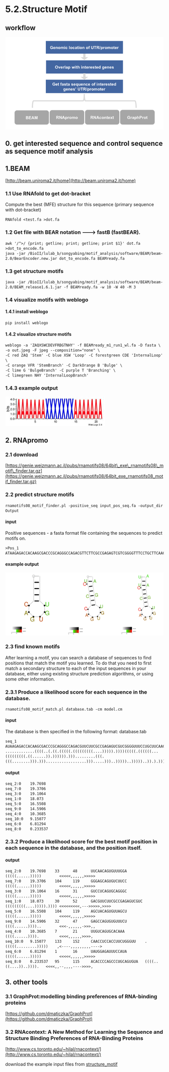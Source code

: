 # 5.2.Structure Motif

## workflow

![](../../.gitbook/assets/structure_motif.pipeline.png)

## 0. get interested sequence and control sequence as sequence motif analysis

## 1.BEAM

[http://beam.uniroma2.it/home](http://beam.uniroma2.it/home)

### 1.1 Use RNAfold to get dot-bracket

Compute the best \(MFE\) structure for this sequence \(primary sequence with dot-bracket\)

```text
RNAfold <test.fa >dot.fa
```

### 1.2 Get file with BEAR notation ---&gt; fastB \(fastBEAR\).

```text
awk '/^>/ {print; getline; print; getline; print $1}' dot.fa >dot_to_encode.fa
java -jar /BioII/lulab_b/songyabing/motif_analysis/software/BEAM/beam-2.0/BearEncoder.new.jar dot_to_encode.fa BEAMready.fa
```

### 1.3 get structure motifs

```text
java -jar /BioII/lulab_b/songyabing/motif_analysis/software/BEAM/beam-2.0/BEAM_release1.6.1.jar -f BEAMready.fa -w 10 -W 40 -M 3
```

### 1.4 visualize motifs with weblogo

#### 1.4.1 install weblogo

```text
pip install weblogo
```

#### 1.4.2 visualize structure motifs

```text
weblogo -a 'ZAQXSWCDEVFRBGTNHY' -f BEAMready_m1_run1_wl.fa -D fasta \
-o out.jpeg -F jpeg --composition="none" \
-C red ZAQ 'Stem' -C blue XSW 'Loop' -C forestgreen CDE 'InternalLoop' \
-C orange VFR 'StemBranch' -C DarkOrange B 'Bulge' \
-C lime G 'BulgeBranch' -C purple T 'Branching' \
-C limegreen NHY 'InternalLoopBranch'
```

### 1.4.3 example output

![](../../.gitbook/assets/structure_motif.BEAM.png)

## 2. RNApromo

### 2.1 download

[https://genie.weizmann.ac.il/pubs/rnamotifs08/64bit\_exe\_rnamotifs08\_motif\_finder.tar.gz](https://genie.weizmann.ac.il/pubs/rnamotifs08/64bit_exe_rnamotifs08_motif_finder.tar.gz)

### 2.2 predict structure motifs

```text
rnamotifs08_motif_finder.pl -positive_seq input_pos_seq.fa -output_dir Output
```

#### input

Positive sequences - a fasta format file containing the sequences to predict motifs on.

```text
>Pos_1
ATAAGAGACCACAAGCGACCCGCAGGGCCAGACGTTCTTCGCCGAGAGTCGTCGGGGTTTCCTGCTTCAACAGTGCTTGGACGGAACCCGGCGCTCGTTCCCCACCCCGGCCGGCCGCCCATAGCCAGCCCTCCGTCACCTCTTCACCGCACCCTCGGACTGCCCCAAGGCCCCCGCCGCCGCTCCA
```

#### example output

![](../../.gitbook/assets/structure_motif.RNApromo.png)

### 2.3 find known motifs

After learning a motif, you can search a database of sequences to find positions that match the motif you learned. To do that you need to first match a secondary structure to each of the input sequences in your database, either using existing structure prediction algorithms, or using some other information.

### 2.3.1 Produce a likelihood score for each sequence in the database.

```text
rnamotifs08_motif_match.pl database.tab -cm model.cm
```

#### input

The database is then specified in the following format:    database.tab

```text
seq_1    AUAAGAGACCACAAGCGACCCGCAGGGCCAGACGUUCUUCGCCGAGAGUCGUCGGGGUUUCCUGCUUCAACAGUGCUUGGACGGAACCCGGCGCUCGUUCCCCACCCCGGCCGGCCGCCCAUAGCCAGCCCUCCGUCACCUCUUCACCGCACCCUCGGACUGCCCCAAGGCCCCCGCCGCCGCUCCA    .............((((..(.((.(((((.(((((((((....))))).))))(((((.((((((...(((((((((.((......)).)))))).))).........(((.(((........))).)))..................))).....)))..)))))..)))))..)).).))))...
```

#### output

```text
seq_2:0    19.7698
seq_7:0    19.3706
seq_3:0    19.1064
seq_1:0    18.073
seq_5:0    16.5508
seq_9:0    14.5906
seq_4:0    10.3685
seq_10:0   9.15077
seq_6:0    6.81294
seq_8:0    0.233537
```

### 2.3.2 Produce a likelihood score for the best motif position in each sequence in the database, and the position itself.

#### output

```text
seq_2:0    19.7698    33      48      UUCAACAGUGUUUGGA        (((((......)))))        <<<<<,,,,,,>>>>>
seq_7:0    19.3706    104     119     GGGAGCAGUGUCUUCC        (((((......)))))        <<<<<,,,,,,>>>>>
seq_3:0    19.1064    16      31      GUCCUCAGUGCAGGGC        (((((......)))))        <<<<<,,,,,,>>>>>
seq_1:0    18.073     30      52      GACGUUCUUCGCCGAGAGUCGUC (((((((((....))))).)))) <<<<<<<<<,--->>>>>,>>>>
seq_5:0    16.5508    104     119     AGCUACAGUGUUAGCU        (((((......)))))        <<<<<,,,,,,>>>>>
seq_9:0    14.5906    32      47      GAGCCAGUGUGUUUCU        ((((......))))..        <<<-,,,,,,->>>,,
seq_4:0    10.3685    7       21      UUGUCAGUGCACAAA         ((((......)))).         <<<<,,,,,,>>>>,
seq_10:0   9.15077    133     152     CAACCUCCACCUUCUGGGUU    .(((((.........)))))    ,<----,,,,,,,,,---->
seq_6:0    6.81294    1       16      UAUGGAGAUUUCCAUA        (((((......)))))        <<<<<,,,,,,>>>>>
seq_8:0    0.233537   95      115     ACACCCCAGCCCUGCAGUGUA   ((((..((....))..)))).   <<<<,,--,,,,---->>>>,
```

## 3. other tools

### 3.1 GraphProt:modelling binding preferences of RNA-binding proteins

[https://github.com/dmaticzka/GraphProt](https://github.com/dmaticzka/GraphProt)

### 3.2 RNAcontext: A New Method for Learning the Sequence and Structure Binding Preferences of RNA-Binding Proteins

[http://www.cs.toronto.edu/~hilal/rnacontext/](http://www.cs.toronto.edu/~hilal/rnacontext/)

download the example input files from [structure\_motif](https://github.com/YuminTHU/training_class/tree/master/files/structure_motif)
